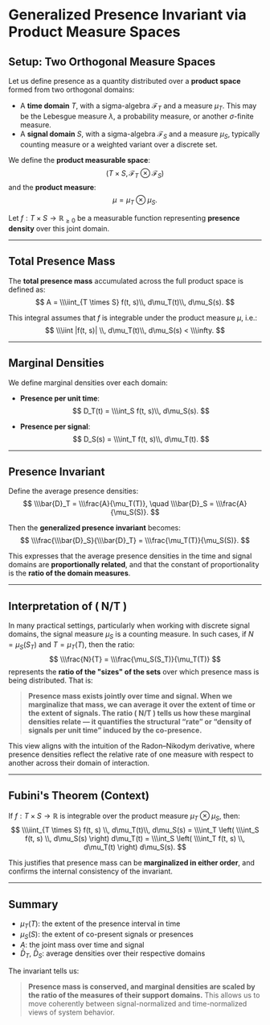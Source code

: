 # Generalized Presence Invariant via Product Measure Spaces

## Setup: Two Orthogonal Measure Spaces

Let us define presence as a quantity distributed over a **product space** formed from two orthogonal domains:

- A **time domain** $T$, with a sigma-algebra $\mathcal{F}_T$ and a measure $\mu_T$. This may be the Lebesgue measure $\lambda$, a probability measure, or another $\sigma$-finite measure.
- A **signal domain** $S$, with a sigma-algebra $\mathcal{F}_S$ and a measure $\mu_S$, typically counting measure or a weighted variant over a discrete set.

We define the **product measurable space**:
$$
(T \times S, \mathcal{F}_T \otimes \mathcal{F}_S)
$$
and the **product measure**:
$$
\mu = \mu_T \otimes \mu_S.
$$

Let $f: T \times S \to \mathbb{R}_{\geq 0}$ be a measurable function representing **presence density** over this joint domain.

---

## Total Presence Mass

The **total presence mass** accumulated across the full product space is defined as:
$$
A = \\\iint_{T \times S} f(t, s)\\, d\mu_T(t)\\, d\mu_S(s).
$$

This integral assumes that $f$ is integrable under the product measure $\mu$, i.e.:
$$
\\\iint |f(t, s)| \\, d\mu_T(t)\\, d\mu_S(s) < \\\infty.
$$

---

## Marginal Densities

We define marginal densities over each domain:

- **Presence per unit time**:
$$
D_T(t) = \\\int_S f(t, s)\\, d\mu_S(s).
$$

- **Presence per signal**:
$$
D_S(s) = \\\int_T f(t, s)\\, d\mu_T(t).
$$

---

## Presence Invariant

Define the average presence densities:
$$
\\\bar{D}_T = \\\frac{A}{\mu_T(T)}, \quad \\\bar{D}_S = \\\frac{A}{\mu_S(S)}.
$$

Then the **generalized presence invariant** becomes:
$$
\\\frac{\\\bar{D}_S}{\\\bar{D}_T} = \\\frac{\mu_T(T)}{\mu_S(S)}.
$$

This expresses that the average presence densities in the time and signal domains are **proportionally related**, and that the constant of proportionality is the **ratio of the domain measures**.

---

## Interpretation of \( N/T \)

In many practical settings, particularly when working with discrete signal domains, the signal measure $\mu_S$ is a counting measure. In such cases, if $N = \mu_S(S_T)$ and $T = \mu_T(T)$, then the ratio:
$$
\\\frac{N}{T} = \\\frac{\mu_S(S_T)}{\mu_T(T)}
$$
represents the **ratio of the "sizes" of the sets** over which presence mass is being distributed. That is:

> **Presence mass exists jointly over time and signal. When we marginalize that mass, we can average it over the extent of time or the extent of signals. The ratio \( N/T \) tells us how these marginal densities relate — it quantifies the structural “rate” or “density of signals per unit time” induced by the co-presence.**

This view aligns with the intuition of the Radon–Nikodym derivative, where presence densities reflect the relative rate of one measure with respect to another across their domain of interaction.

---

## Fubini's Theorem (Context)

If $f: T \times S \to \mathbb{R}$ is integrable over the product measure $\mu_T \otimes \mu_S$, then:
$$
\\\iint_{T \times S} f(t, s) \\, d\mu_T(t)\\, d\mu_S(s)
= \\\int_T \left( \\\int_S f(t, s) \\, d\mu_S(s) \right) d\mu_T(t)
= \\\int_S \left( \\\int_T f(t, s) \\, d\mu_T(t) \right) d\mu_S(s).
$$

This justifies that presence mass can be **marginalized in either order**, and confirms the internal consistency of the invariant.

---

## Summary

- $\mu_T(T)$: the extent of the presence interval in time  
- $\mu_S(S)$: the extent of co-present signals or presences  
- $A$: the joint mass over time and signal  
- $\bar{D}_T$, $\bar{D}_S$: average densities over their respective domains

The invariant tells us:

> **Presence mass is conserved, and marginal densities are scaled by the ratio of the measures of their support domains.** This allows us to move coherently between signal-normalized and time-normalized views of system behavior.
